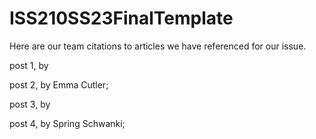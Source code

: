 # ISS210SS23FinalTemplate
Here are our team citations to articles we have referenced for our issue. 
   </p> post 1, by
   <p> post 2, by Emma Cutler;
   <p> post 3, by
   <p> post 4, by Spring Schwanki; 
